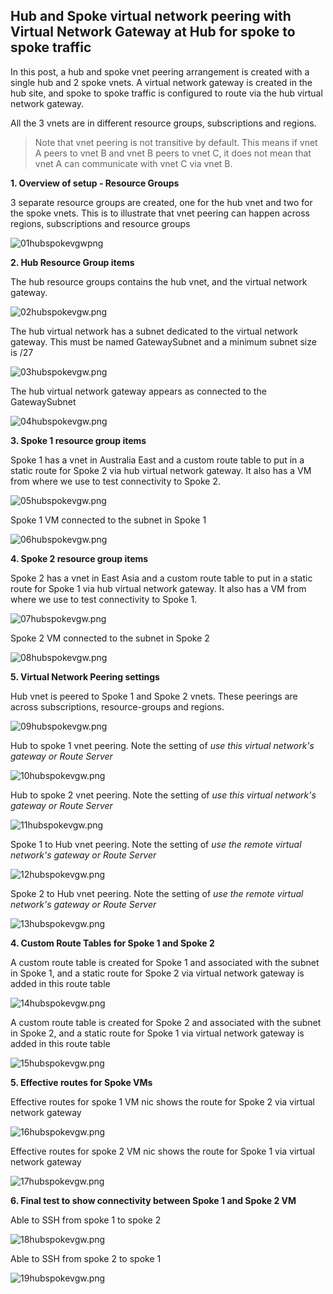 ## Hub and Spoke virtual network peering with Virtual Network Gateway at Hub for spoke to spoke traffic

In this post, a hub and spoke vnet peering arrangement is created with a single hub and 2 spoke vnets. A virtual network gateway is created in the hub site, and spoke to spoke traffic is configured to route via the hub virtual network gateway. 

All the 3 vnets are in different resource groups, subscriptions and regions. 

> Note that vnet peering is not transitive by default. This means if vnet A peers to vnet B and vnet B peers to vnet C, it does not mean that vnet A can communicate with vnet C via vnet B.


**1. Overview of setup - Resource Groups**

3 separate resource groups are created, one for the hub vnet and two for the spoke vnets. This is to illustrate that vnet peering can happen across regions, subscriptions and resource groups

![01hubspokevgwpng](https://github.com/chianw/chianw/blob/main/01hubspokevgw.png)

**2. Hub Resource Group items**

The hub resource groups contains the hub vnet, and the virtual network gateway.

![02hubspokevgw.png](https://github.com/chianw/chianw/blob/main/02hubspokevgw.png)

The hub virtual network has a subnet dedicated to the virtual network gateway. This must be named GatewaySubnet and a minimum subnet size is /27

![03hubspokevgw.png](https://github.com/chianw/chianw/blob/main/03hubspokevgw.png)

The hub virtual network gateway appears as connected to the GatewaySubnet

![04hubspokevgw.png](https://github.com/chianw/chianw/blob/main/04hubspokevgw.png)


**3. Spoke 1 resource group items**

Spoke 1 has a vnet in Australia East and a custom route table to put in a static route for Spoke 2 via hub virtual network gateway. It also has a VM from where we use to test connectivity to Spoke 2.

![05hubspokevgw.png](https://github.com/chianw/chianw/blob/main/05hubspokevgw.png)

Spoke 1 VM connected to the subnet in Spoke 1

![06hubspokevgw.png](https://github.com/chianw/chianw/blob/main/06hubspokevgw.png)


**4. Spoke 2 resource group items**

Spoke 2 has a vnet in East Asia and a custom route table to put in a static route for Spoke 1 via hub virtual network gateway. It also has a VM from where we use to test connectivity to Spoke 1.

![07hubspokevgw.png](https://github.com/chianw/chianw/blob/main/07hubspokevgw.png)

Spoke 2 VM connected to the subnet in Spoke 2

![08hubspokevgw.png](https://github.com/chianw/chianw/blob/main/08hubspokevgw.png)


**5. Virtual Network Peering settings**

Hub vnet is peered to Spoke 1 and Spoke 2 vnets. These peerings are across subscriptions, resource-groups and regions.

![09hubspokevgw.png](https://github.com/chianw/chianw/blob/main/09hubspokevgw.png)

Hub to spoke 1 vnet peering. Note the setting of *use this virtual network's gateway or Route Server*

![10hubspokevgw.png](https://github.com/chianw/chianw/blob/main/10hubspokevgw.png)

Hub to spoke 2 vnet peering. Note the setting of *use this virtual network's gateway or Route Server*

![11hubspokevgw.png](https://github.com/chianw/chianw/blob/main/11hubspokevgw.png)

Spoke 1 to Hub vnet peering. Note the setting of *use the remote virtual network's gateway or Route Server*

![12hubspokevgw.png](https://github.com/chianw/chianw/blob/main/12hubspokevgw.png)

Spoke 2 to Hub vnet peering. Note the setting of *use the remote virtual network's gateway or Route Server*

![13hubspokevgw.png](https://github.com/chianw/chianw/blob/main/13hubspokevgw.png)


**4. Custom Route Tables for Spoke 1 and Spoke 2**

A custom route table is created for Spoke 1 and associated with the subnet in Spoke 1, and a static route for Spoke 2 via virtual network gateway is added in this route table

![14hubspokevgw.png](https://github.com/chianw/chianw/blob/main/14hubspokevgw.png)

A custom route table is created for Spoke 2 and associated with the subnet in Spoke 2, and a static route for Spoke 1 via virtual network gateway is added in this route table

![15hubspokevgw.png](https://github.com/chianw/chianw/blob/main/15hubspokevgw.png)


**5. Effective routes for Spoke VMs**

Effective routes for spoke 1 VM nic shows the route for Spoke 2 via virtual network gateway

![16hubspokevgw.png](https://github.com/chianw/chianw/blob/main/16hubspokevgw.png)

Effective routes for spoke 2 VM nic shows the route for Spoke 1 via virtual network gateway

![17hubspokevgw.png](https://github.com/chianw/chianw/blob/main/17hubspokevgw.png)



**6. Final test to show connectivity between Spoke 1 and Spoke 2 VM**  

Able to SSH from spoke 1 to spoke 2

![18hubspokevgw.png](https://github.com/chianw/chianw/blob/main/18hubspokevgw.png)

Able to SSH from spoke 2 to spoke 1

![19hubspokevgw.png](https://github.com/chianw/chianw/blob/main/19hubspokevgw.png)
